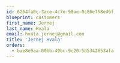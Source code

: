 ```yaml
---
id: 6264fa0c-3ace-4c7e-98ae-0c86e758ed6f
blueprint: customers
first_name: Jernej
last_name: Hvala
email: hvala.jernej@gmail.com
title: 'Jernej Hvala'
orders:
  - bae8e9aa-00bb-49bc-9c20-5d5342653afa
---
```

